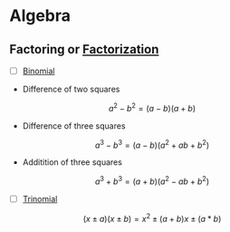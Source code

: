 # Algebra

## Factoring or [Factorization](https://en.wikipedia.org/wiki/Factorization)

- [ ] [Binomial](https://en.wikipedia.org/wiki/Binomial_(polynomial))

* Difference of two squares

```math
a^2 - b^2 = (a - b)(a + b)
```

* Difference of three squares

```math
a^3 - b^3 = (a - b)(a^2 + ab + b^2)
```

* Additition of three squares

```math
a^3 + b^3 = (a + b)(a^2 - ab + b^2)
```

- [ ] [Trinomial](https://en.wikipedia.org/wiki/Trinomial)

```math
(x \pm a)(x \pm b) = x^2 \pm (a + b) x \pm (a * b)
```
